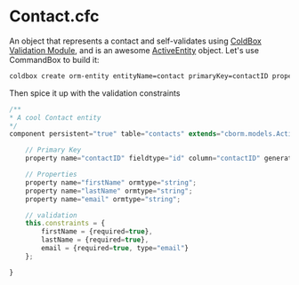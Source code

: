 # Contact.cfc

An object that represents a contact and self-validates using [ColdBox Validation Module](http://wiki.coldbox.org/wiki/Validation.cfm), and is an awesome [ActiveEntity](http://wiki.coldbox.org/wiki/ORM:ActiveEntity.cfm) object. Let's use CommandBox to build it:

```bash
coldbox create orm-entity entityName=contact primaryKey=contactID properties=firstName,lastName,email --activeEntity --open
```

Then spice it up with the validation constraints

```javascript
/**
* A cool Contact entity
*/
component persistent="true" table="contacts" extends="cborm.models.ActiveEntity"{

    // Primary Key
    property name="contactID" fieldtype="id" column="contactID" generator="native" setter="false";

    // Properties
    property name="firstName" ormtype="string";
    property name="lastName" ormtype="string";
    property name="email" ormtype="string";

    // validation
    this.constraints = {
        firstName = {required=true},
        lastName = {required=true},
        email = {required=true, type="email"}
    };

}
```

